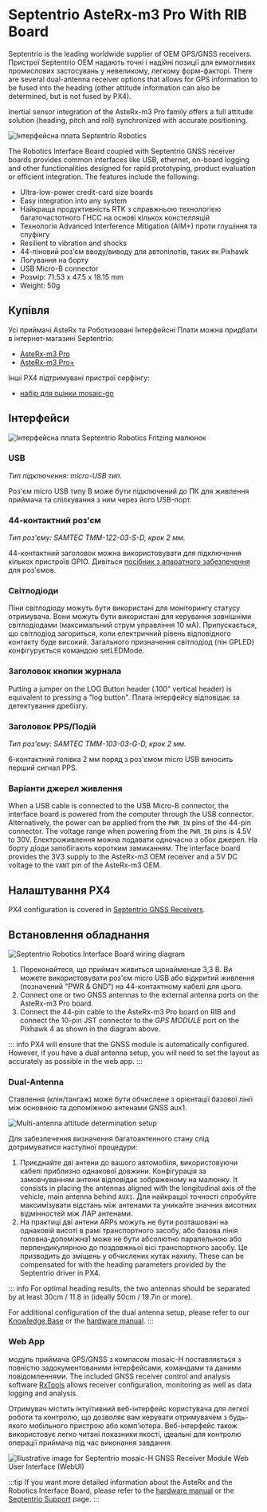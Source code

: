 # Septentrio AsteRx-m3 Pro With RIB Board

Septentrio is the leading worldwide supplier of OEM GPS/GNSS receivers. Пристрої Septentrio OEM надають точні і надійні позиції для вимогливих промислових застосувань у невеликому, легкому форм-факторі. There are several dual-antenna receiver options that allows for GPS information to be fused into the heading (other attitude information can also be determined, but is not fused by PX4).

Inertial sensor integration of the AsteRx-m3 Pro family offers a full attitude solution (heading, pitch and roll) synchronized with accurate positioning.

![Інтерфейсна плата Septentrio Robotics](../../assets/hardware/gps/septentrio_sbf/asterx_m3_and_rib_board.png)

The Robotics Interface Board coupled with Septentrio GNSS receiver boards provides common interfaces like USB, ethernet, on-board logging and other functionalities designed for rapid prototyping, product evaluation or efficient integration. The features include the following:

- Ultra-low-power credit-card size boards
- Easy integration into any system
- Найкраща продуктивність RTK з справжньою технологією багаточастотного ГНСС на основі кількох констелляцій
- Технологія Advanced Interference Mitigation (AIM+) проти глушіння та спуфінгу
- Resilient to vibration and shocks
- 44-піновий роз'єм вводу/виводу для автопілотів, таких як Pixhawk
- Логування на борту
- USB Micro-B connector
- Розмір: 71.53 x 47.5 x 18.15 mm
- Weight: 50g

## Купівля

Усі приймачі AsteRx та Роботизовані Інтерфейсні Плати можна придбати в інтернет-магазині Septentrio:

- [AsteRx-m3 Pro](https://web.septentrio.com/l/858493/2022-04-19/xgrrz)
- [AsteRx-m3 Pro+](https://web.septentrio.com/l/858493/2022-04-19/xgrs3)

Інші PX4 підтримувані пристрої серфінгу:

- [набір для оцінки mosaic-go](../gps_compass/septentrio_mosaic-go.md)

## Інтерфейси

![Інтерфейсна плата Septentrio Robotics Fritzing малюнок](../../assets/hardware/gps/septentrio_sbf/rib.png)

### USB

_Тип підключення: micro-USB тип._

Роз'єм micro USB типу B може бути підключений до ПК для живлення приймача та спілкування з ним через його USB-порт.

### 44-контактний роз'єм

_Тип роз'єму: SAMTEC TMM-122-03-S-D, крок 2 мм._

44-контактний заголовок можна використовувати для підключення кількох пристроїв GPIO. Дивіться [посібник з апаратного забезпечення](https://web.septentrio.com/l/858493/2022-04-19/xgrsw) для роз'ємов.

### Світлодіоди

Піни світлодіоду можуть бути використані для моніторингу статусу отримувача. Вони можуть бути використані для керування зовнішніми світлодіодами (максимальний струм управління 10 мА). Припускається, що світлодіод загориться, коли електричний рівень відповідного контакту буде високий. Загального призначення світлодіод (пін GPLED) конфігурується командою setLEDMode.

### Заголовок кнопки журнала

Putting a jumper on the LOG Button header (.100" vertical header) is equivalent to pressing a "log button". Плата інтерфейсу відповідає за детектування дребізгу.

### Заголовок PPS/Подій

_Тип роз'єму: SAMTEC TMM-103-03-G-D, крок 2 мм._

6-контактний голівка 2 мм поряд з роз'ємом micro USB виносить перший сигнал PPS.

### Варіанти джерел живлення

When a USB cable is connected to the USB Micro-B connector, the interface board is powered from the computer through the USB connector. Alternatively, the power can be applied from the `PWR_IN` pins of the 44-pin connector. The voltage range when powering from the `PWR_IN` pins is 4.5V to 30V. Електроживлення можна подавати одночасно з обох джерел. На борту діоди запобігають коротким замиканням. The interface board provides the 3V3 supply to the AsteRx-m3 OEM receiver and a 5V DC voltage to the `VANT` pin of the AsteRx-m3 OEM.

## Налаштування PX4

PX4 configuration is covered in [Septentrio GNSS Receivers](../gps_compass/septentrio.md).

## Встановлення обладнання

![Septentrio Robotics Interface Board wiring diagram](../../assets/hardware/gps/septentrio_sbf/rib_wiring.png)

1. Переконайтеся, що приймач живиться щонайменше 3,3 В. Ви можете використовувати роз'єм micro USB або відкритий живлення (позначений "PWR & GND") на 44-контактному кабелі для цього.
2. Connect one or two GNSS antennas to the external antenna ports on the AsteRx-m3 Pro board.
3. Connect the 44-pin cable to the AsteRx-m3 Pro board on RIB and connect the 10-pin JST connector to the _GPS MODULE_ port on the Pixhawk 4 as shown in the diagram above.

::: info
PX4 will ensure that the GNSS module is automatically configured. However, if you have a dual antenna setup, you will need to set the layout as accurately as possible in the web app.
:::

### Dual-Antenna

Ставлення (клін/тангаж) може бути обчислене з орієнтації базової лінії між основною та допоміжною антенами GNSS aux1.

![Multi-antenna attitude determination setup](../../assets/hardware/gps/septentrio_sbf/multi-antenna_attitude_setup.png)

Для забезпечення визначення багатоантенного стану слід дотримуватися наступної процедури:

1. Приєднайте дві антени до вашого автомобіля, використовуючи кабелі приблизно однакової довжини. Конфігурація за замовчуванням антени відповідає зображеному на малюнку. It consists in placing the antennas aligned with the longitudinal axis of the vehicle, main antenna behind `AUX1`. Для найкращої точності спробуйте максимізувати відстань між антенами та уникайте значних висотних відмінностей між ЛАР антенами.
2. На практиці дві антени ARPs можуть не бути розташовані на однаковій висоті в рамі транспортного засобу, або базова лінія головна-допоміжна1 може не бути абсолютно паралельною або перпендикулярною до поздовжньої вісі транспортного засобу. Це призводить до зміщень у обчислених кутах нахилу. These can be compensated for with the heading parameters provided by the Septentrio driver in PX4.

::: info
For optimal heading results, the two antennas should be separated by at least 30cm / 11.8 in (ideally 50cm / 19.7in or more).

For additional configuration of the dual antenna setup, please refer to our [Knowledge Base](https://support.septentrio.com/l/858493/2022-04-19/xgrsh) or the [hardware manual](https://web.septentrio.com/l/858493/2022-04-19/xgrsl).
:::

### Web App

модуль приймача GPS/GNSS з компасом mosaic-H поставляється з повністю задокументованими інтерфейсами, командами та даними повідомленнями. The included GNSS receiver control and analysis software [RxTools](https://web.septentrio.com/l/858493/2022-04-19/xgrss) allows receiver configuration, monitoring as well as data logging and analysis.

Отримувач містить інтуїтивний веб-інтерфейс користувача для легкої роботи та контролю, що дозволяє вам керувати отримувачем з будь-якого мобільного пристрою або комп'ютера. Веб-інтерфейс також використовує легко читані показники якості, ідеальні для контролю операції приймача під час виконання завдання.

![Illustrative image for Septentrio mosaic-H GNSS Receiver Module Web User Interface (WebUI)](../../assets/hardware/gps/septentrio_sbf/septentrio_mosaic_a5_h_t_clas_gnss_module_receiverwebui.png)

:::tip
If you want more detailed information about the AsteRx and the Robotics Interface Board, please refer to the [hardware manual](https://web.septentrio.com/l/858493/2022-04-19/xgrsw) or the [Septentrio Support](https://support.septentrio.com/l/858493/2022-04-19/xgrsz) page.
:::

